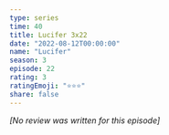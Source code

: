```yaml
---
type: series
time: 40
title: Lucifer 3x22
date: "2022-08-12T00:00:00"
name: "Lucifer"
season: 3
episode: 22
rating: 3
ratingEmoji: "⭐️⭐️⭐️"
share: false
---
```


_[No review was written for this episode]_
